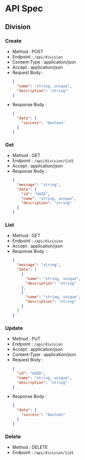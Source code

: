 # API Spec

## Division

### Create
- Method : POST
- Endpoint : `/api/division`
- Content-Type : application/json
- Accept : application/json
- Request Body :
    ```json
    {
      "name": "string, unique",
      "description": "string"
    }
    ```
- Response Body :
    ```json
    {
      "data": {
        "success": "boolean"
      }
    }
    ```
### Get
- Method : GET
- Endpoint : `/api/division/{id}`
- Accept : application/json
- Response Body :
    ```json
    {
      "message": "string",
      "data": {
        "id": "UUID",
        "name": "string, unique",
        "description": "string"
      }
    }
    ```
### List
- Method : GET
- Endpoint : `/api/division`
- Accept : application/json
- Response Body :
    ```json
    {
      "message": "string",
      "data": [
        {
          "name": "string, unique",
          "description": "string"
        },
        {
          "name": "string, unique",
          "description": "string"
        }
      ]
    }
    ```

### Update
- Method : PUT
- Endpoint : `/api/division`
- Accept : application/json
- Content-Type : application/json
- Request Body :
    ```json
    {
      "id": "UUID",
      "name": "string, unique",
      "description": "string"
    }
    ```
- Response Body :
    ```json
    {
      "data": {
        "success": "boolean"
      }
    }
    ```
### Delete
- Method : DELETE
- Endpoint : `/api/division/{id}`